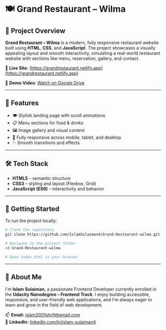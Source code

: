 # 🍽️ Grand Restaurant – Wilma

## 📌 Project Overview

**Grand Restaurant – Wilma** is a modern, fully responsive restaurant website built using **HTML**, **CSS**, and **JavaScript**. The project showcases a visually appealing layout and smooth interactivity, simulating a real-world restaurant website with sections like menu, reservation, gallery, and contact.

🔗 **Live Site**: [https://grandrestaurant.netlify.app](https://grandrestaurant.netlify.app)

🎥 **Demo Video**: [Watch on Google Drive](https://drive.google.com/file/d/1k7b8Ab799ztOslT0IvjEd2PbSkz3mvzf/view?usp=drive_link)

---

## 🌟 Features

- 🍽️ Stylish landing page with scroll animations
- 📋 Menu sections for food & drinks
- 🖼️ Image gallery and visual content
- 📱 Fully responsive across mobile, tablet, and desktop
- ✨ Smooth transitions and effects

---

## 🛠️ Tech Stack

- **HTML5** – semantic structure
- **CSS3** – styling and layout (Flexbox, Grid)
- **JavaScript (ES6)** – interactivity and behavior

---

## 🚀 Getting Started

To run the project locally:

```bash
# Clone the repository
git clone https://github.com/IslamSulaiman4/Grand-Restaurant-wilma.git

# Navigate to the project folder
cd Grand-Restaurant-wilma

# Open index.html in your browser
```
---

## 🧕 About Me

I'm **Islam Sulaiman**, a passionate Frontend Developer currently enrolled in the **Udacity Nanodegree – Frontend Track**. I enjoy building accessible, responsive, and user-friendly web applications, and I'm always eager to learn and grow in the field of web development.

📫 **Email:** islam2001shrif@gmail.com  
🔗 **LinkedIn:** [linkedin.com/in/islam-sulaiman4](https://www.linkedin.com/in/islam-sulaiman4)
